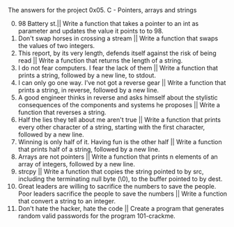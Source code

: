 The answers for the project 0x05. C - Pointers, arrays and strings

0. 98 Battery st.|| Write a function that takes a pointer to an int as parameter and updates the value it points to to 98.
1. Don't swap horses in crossing a stream || Write a function that swaps the values of two integers.
2. This report, by its very length, defends itself against the risk of being read || Write a function that returns the length of a string.
3. I do not fear computers. I fear the lack of them || Write a function that prints a string, followed by a new line, to stdout.
4. I can only go one way. I've not got a reverse gear || Write a function that prints a string, in reverse, followed by a new line.
5. A good engineer thinks in reverse and asks himself about the stylistic consequences of the components and systems he proposes || Write a function that reverses a string.
6. Half the lies they tell about me aren't true ||  Write a function that prints every other character of a string, starting with the first character, followed by a new line.
7. Winning is only half of it. Having fun is the other half || Write a function that prints half of a string, followed by a new line.
8. Arrays are not pointers || Write a function that prints n elements of an array of integers, followed by a new line.
9. strcpy || Write a function that copies the string pointed to by src, including the terminating null byte (\0), to the buffer pointed to by dest.
10. Great leaders are willing to sacrifice the numbers to save the people. Poor leaders sacrifice the people to save the numbers
|| Write a function that convert a string to an integer.
11. Don't hate the hacker, hate the code || Create a program that generates random valid passwords for the program 101-crackme.
